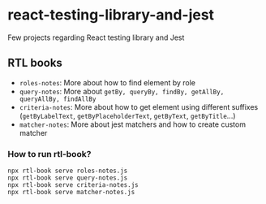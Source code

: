 # react-testing-library-and-jest
Few projects regarding React testing library and Jest

## RTL books
- `roles-notes`: More about how to find element by role
- `query-notes`: More about `getBy, queryBy, findBy, getAllBy, queryAllBy, findAllBy`
- `criteria-notes`: More about how to get element using different suffixes (`getByLabelText`, `getByPlaceholderText`, `getByText`, `getByTitle`...)
- `matcher-notes`: More about jest matchers and how to create custom matcher

### How to run rtl-book?
`npx rtl-book serve roles-notes.js`  
`npx rtl-book serve query-notes.js`  
`npx rtl-book serve criteria-notes.js`  
`npx rtl-book serve matcher-notes.js`  